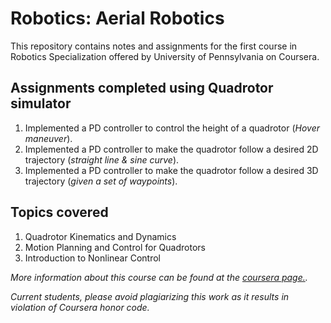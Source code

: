# Robotics: Aerial Robotics
This repository contains notes and assignments for the first course in Robotics Specialization offered by University of Pennsylvania on Coursera. 

## Assignments completed using Quadrotor simulator

1. Implemented a PD controller to control the height of a quadrotor (*Hover maneuver*).
1. Implemented a PD controller to make the quadrotor follow a desired 2D trajectory (*straight line & sine curve*).
1. Implemented a PD controller to make the quadrotor follow a desired 3D trajectory (*given a set of waypoints*).

## Topics covered

1. Quadrotor Kinematics and Dynamics
1. Motion Planning and Control for Quadrotors
1. Introduction to Nonlinear Control

*More information about this course can be found at the [coursera page.](https://www.coursera.org/learn/robotics-flight/home/info).*

*Current students, please avoid plagiarizing this work as it results in violation of Coursera honor code.*

